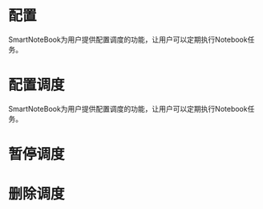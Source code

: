# 配置

SmartNoteBook为用户提供配置调度的功能，让用户可以定期执行Notebook任务。

# 配置调度

SmartNoteBook为用户提供配置调度的功能，让用户可以定期执行Notebook任务。

# 暂停调度

# 删除调度













